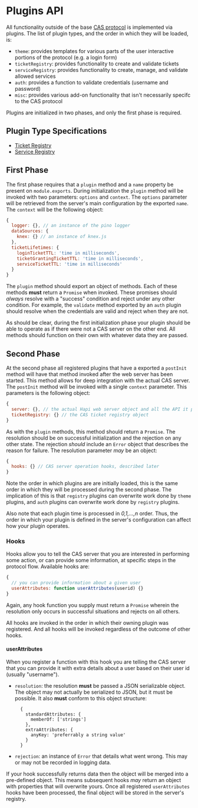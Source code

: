 # Plugins API

All functionality outside of the base [CAS protocol][casp] is implemented via
plugins. The list of plugin types, and the order in which they will be
loaded, is:

+ `theme`: provides templates for various parts of the user interactive portions
  of the protocol (e.g. a login form)
+ `ticketRegistry`: provides functionality to create and validate tickets
+ `serviceRegistry`: provides functionality to create, manage, and validate
  allowed services
+ `auth`: provides a function to validate credentials (username and password)
+ `misc`: provides various add-on functionality that isn't necessarily specifc
  to the CAS protocol

Plugins are initialized in two phases, and only the first phase is required.

[casp]: https://github.com/Jasig/cas/blob/master/cas-server-documentation/protocol/CAS-Protocol-Specification.md

## Plugin Type Specifications

+ [Ticket Registry](TicketRegistry.md)
+ [Service Registry](ServiceRegistry.md)

## First Phase

The first phase requires that a `plugin` method and a `name` property be
present on `module.exports`. During initialization the `plugin` method will be
invoked with two parameters: `options` and `context`. The `options` parameter
will be retrieved from the server's main configuration by the exported `name`.
The `context` will be the following object:

```javascript
{
  logger: {}, // an instance of the pino logger
  dataSources: {
    knex: {} // an instance of knex.js
  },
  ticketLifetimes: {
    loginTicketTTL: 'time in milliseconds',
    ticketGrantingTicketTTL: 'time in milliseconds',
    serviceTicketTTL: 'time in milliseconds'
  }
}
```

The `plugin` method should export an object of methods. Each of these methods
**must** return a `Promise` when invoked. These promises should *always* resolve
with a "success" condition and reject under any other condition. For example,
the `validate` method exported by an `auth` plugin should resolve when the
credentials are valid and reject when they are not.

As should be clear, during the first initialization phase your plugin should
be able to operate as if there were not a CAS server on the other end. All
methods should function on their own with whatever data they are passed.

## Second Phase

At the second phase all registered plugins that have a exported a `postInit`
method will have that method invoked after the web server has been started. This
method allows for deep integration with the actual CAS server. The `postInit`
method will be invoked with a single `context` parameter. This parameters is
the following object:

```javascript
{
  server: {}, // the actual Hapi web server object and all the API it provides
  ticketRegistry: {} // the CAS ticket registry object
}
```

As with the `plugin` methods, this method should return a `Promise`. The
resolution should be on successful initialization and the rejection on any other
state. The rejection *should* include an `Error` object that describes the
reason for failure. The resolution parameter *may* be an object:

```javascript
{
  hooks: {} // CAS server operation hooks, described later
}
```

Note the order in which plugins are are initially loaded, this is the same
order in which they will be processed during the second phase. The implication
of this is that `registry` plugins can overwrite work done by `theme` plugins,
and `auth` plugins can overwrite work done by `registry` plugins.

Also note that each plugin time is processed in *0,1,...,n* order. Thus, the
order in which your plugin is defined in the server's configuration can affect
how your plugin operates.

### Hooks

Hooks allow you to tell the CAS server that you are interested in performing
some action, or can provide some information, at specific steps in the
protocol flow. Available hooks are:

```javascript
{
  // you can provide information about a given user
  userAttributes: function userAttributes(userid) {}
}
```

Again, any hook function you supply must return a `Promise` wherein the
resolution only occurs in successful situations and rejects on all others.

All hooks are invoked in the order in which their owning plugin was registered.
And all hooks will be invoked regardless of the outcome of other hooks.

#### userAttributes

When you register a function with this hook you are telling the CAS server
that you can provide it with extra details about a user based on their
user id (usually "username").

+ `resolution`: the resolution **must** be passed a JSON serializable object.
  The object may not actually be serialized to JSON, but it must be possible.
  It also **must** conform to this object structure:

        {
          standardAttributes: {
            memberOf: ['strings']
          },
          extraAttributes: {
            anyKey: 'preferrably a string value'
          }
        }
+ `rejection`: an instance of `Error` that details what went wrong. This may or
  may not be recorded in logging data.

If your hook successfully returns data then the object will be merged into a
pre-defined object. This means subsequent hooks *may* return an object with
properties that will overwrite yours. Once all registered `userAttributes` hooks
have been processed, the final object will be stored in the server's registry.
